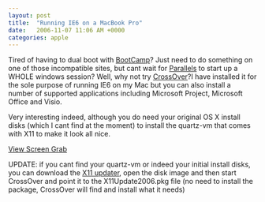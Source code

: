 ```yaml
---
layout: post
title:  "Running IE6 on a MacBook Pro"
date:   2006-11-07 11:06 AM +0000
categories: apple
---
```

Tired of having to dual boot with <a href="http://www.apple.com/macosx/bootcamp/">BootCamp</a>? Just need to do something on one of those incompatible sites, but cant wait for <a href="http://www.parallels.com/en/products/desktop/">Parallels</a> to start up a WHOLE windows session? Well, why not try <a href="http://www.codeweavers.com/products/cxmac/">CrossOver</a>?I have installed it for the sole purpose of running IE6 on my Mac but you can also install a number of supported applications including Microsoft Project, Microsoft Office and Visio.

Very interesting indeed, although you do need your original OS X install disks (which I cant find at the moment) to install the quartz-vm that comes with X11 to make it look all nice.

<a href="http://www.markdrew.co.uk/blog/images/crossOver.png" target="_blank">View Screen Grab</a>

UPDATE: if you cant find your quartz-vm or indeed your initial install disks, you can download the <a href="http://www.apple.com/downloads/macosx/apple/x11update2006.html">X11 updater</a>, open the disk image and then start CrossOver and point it to the X11Update2006.pkg file (no need to install the package, CrossOver will find and install what it needs)